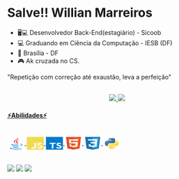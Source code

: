 # Salve!! Willian Marreiros

- 🖥💻 Desenvolvedor Back-End(estagiário) - Sicoob 
- 💻 Graduando em Ciência da Computação - IESB (DF)
- 📍 Brasília - DF
- 🎮 Ak cruzada no CS.

 "Repetição com correção até exaustão, leva a perfeição" </br></br>
 
 
 <div align="center">
  <a href="https://github.com/WillianMSantos">
  <img height="180em" src="https://github-readme-stats.vercel.app/api?username=WillianMSantos&show_icons=true&theme=dracula&include_all_commits=true&count_private=true"/>
  <img height="180em" src="https://github-readme-stats.vercel.app/api/top-langs/?username=WillianMSantos&layout=compact&langs_count=7&theme=dracula"/>
</div>
 
 #### ⚡Abilidades⚡
 
 <div style="display: inline_block"><br>
  <img align="center" alt="Will-java" height="30" width="40" src="https://raw.githubusercontent.com/devicons/devicon/master/icons/java/java-original.svg">
  <img align="center" alt="Will-Js" height="30" width="40" src="https://raw.githubusercontent.com/devicons/devicon/master/icons/javascript/javascript-plain.svg">
  <img align="center" alt="Will-Ts" height="30" width="40" src="https://raw.githubusercontent.com/devicons/devicon/master/icons/typescript/typescript-plain.svg">
  <img align="center" alt="Will-HTML" height="30" width="40" src="https://raw.githubusercontent.com/devicons/devicon/master/icons/html5/html5-original.svg">
  <img align="center" alt="Will-CSS" height="30" width="40" src="https://raw.githubusercontent.com/devicons/devicon/master/icons/css3/css3-original.svg">
  <img align="center" alt="Will-Python" height="30" width="40" src="https://raw.githubusercontent.com/devicons/devicon/master/icons/python/python-original.svg">
  
</div>

 <br>
 <br>
 
 <div> 
  <a href="https://instagram.com/will_marreiros" target="_blank"><img src="https://img.shields.io/badge/-Instagram-%23E4405F?style=for-the-badge&logo=instagram&logoColor=white" target="_blank"></a>
  <a href = "mailto:william.marreiros@gmail.com"><img src="https://img.shields.io/badge/-Gmail-%23333?style=for-the-badge&logo=gmail&logoColor=white" target="_blank"></a>
  <a href="https://www.linkedin.com/in/willian-marreiros-b9b923178" target="_blank"><img src="https://img.shields.io/badge/-LinkedIn-%230077B5?style=for-the-badge&logo=linkedin&logoColor=white" target="_blank"></a> 
  
</div>
